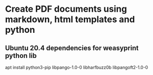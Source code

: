 # Create PDF documents using markdown, html templates and python

## Ubuntu 20.4 dependencies for weasyprint python lib
apt install python3-pip libpango-1.0-0 libharfbuzz0b libpangoft2-1.0-0